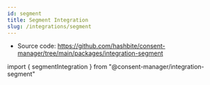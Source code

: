 ```yaml
---
id: segment
title: Segment Integration
slug: /integrations/segment
---
```


- Source code: https://github.com/hashbite/consent-manager/tree/main/packages/integration-segment

import { segmentIntegration } from "@consent-manager/integration-segment"

<IntegrationProfile integration={segmentIntegration({})} />
